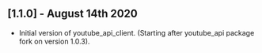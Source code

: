 ## [1.1.0] - August 14th 2020

- Initial version of youtube_api_client. (Starting after youtube_api package fork on version 1.0.3).
